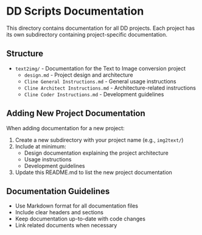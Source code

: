 # DD Scripts Documentation

This directory contains documentation for all DD projects. Each project has its own subdirectory containing project-specific documentation.

## Structure

- `text2img/` - Documentation for the Text to Image conversion project
  - `design.md` - Project design and architecture
  - `Cline General Instructions.md` - General usage instructions
  - `Cline Architect Instructions.md` - Architecture-related instructions
  - `Cline Coder Instructions.md` - Development guidelines

## Adding New Project Documentation

When adding documentation for a new project:
1. Create a new subdirectory with your project name (e.g., `img2text/`)
2. Include at minimum:
   - Design documentation explaining the project architecture
   - Usage instructions
   - Development guidelines
3. Update this README.md to list the new project documentation

## Documentation Guidelines

- Use Markdown format for all documentation files
- Include clear headers and sections
- Keep documentation up-to-date with code changes
- Link related documents when necessary